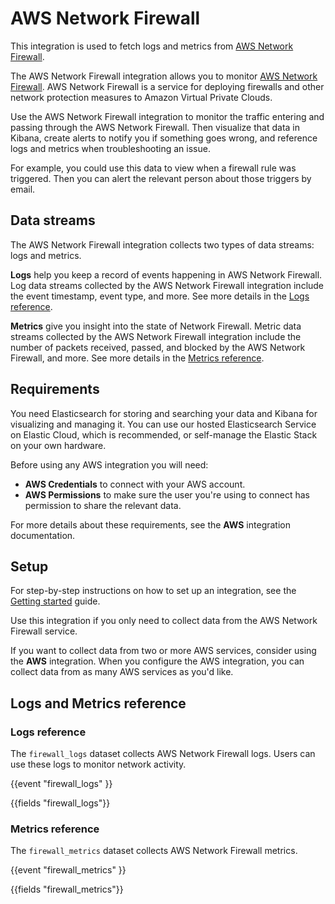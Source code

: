 # AWS Network Firewall

This integration is used to fetch logs and metrics from [AWS Network Firewall](https://aws.amazon.com/network-firewall/).

The AWS Network Firewall integration allows you to monitor [AWS Network Firewall](https://aws.amazon.com/network-firewall/). AWS Network Firewall is a service for deploying firewalls and other network protection measures to Amazon Virtual Private Clouds.

Use the AWS Network Firewall integration to monitor the traffic entering and passing through the AWS Network Firewall. Then visualize that data in Kibana, create alerts to notify you if something goes wrong, and reference logs and metrics when troubleshooting an issue.

For example, you could use this data to view when a firewall rule was triggered. Then you can alert the relevant person about those triggers by email.

## Data streams

The AWS Network Firewall  integration collects two types of data streams: logs and metrics.

**Logs** help you keep a record of events happening in AWS Network Firewall.
Log data streams collected by the AWS Network Firewall integration include the event timestamp, event type, and more. See more details in the [Logs reference](#logs-reference).

**Metrics** give you insight into the state of Network Firewall.
Metric data streams collected by the AWS Network Firewall integration include the number of packets received, passed, and blocked by the AWS Network Firewall, and more. See more details in the [Metrics reference](#metrics-reference).

## Requirements

You need Elasticsearch for storing and searching your data and Kibana for visualizing and managing it.
You can use our hosted Elasticsearch Service on Elastic Cloud, which is recommended, or self-manage the Elastic Stack on your own hardware.

 Before using any AWS integration you will need:

 * **AWS Credentials** to connect with your AWS account.
 * **AWS Permissions** to make sure the user you're using to connect has permission to share the relevant data.

 For more details about these requirements, see the **AWS** integration documentation.

<!-- Other requirements -->

## Setup

For step-by-step instructions on how to set up an integration, see the
[Getting started](https://www.elastic.co/guide/en/welcome-to-elastic/current/getting-started-observability.html) guide.

Use this integration if you only need to collect data from the AWS Network Firewall service.

If you want to collect data from two or more AWS services, consider using the **AWS** integration.
When you configure the AWS integration, you can collect data from as many AWS services as you'd like.

## Logs and Metrics reference

### Logs reference

The `firewall_logs` dataset collects AWS Network Firewall logs. Users can use these logs to
monitor network activity.

{{event "firewall_logs" }}

{{fields "firewall_logs"}}

### Metrics reference

The `firewall_metrics` dataset collects AWS Network Firewall metrics.

{{event "firewall_metrics" }}

{{fields "firewall_metrics"}}
